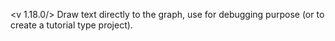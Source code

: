 <v 1.18.0/>
Draw text directly to the graph, use for debugging purpose (or to create a tutorial type project).
